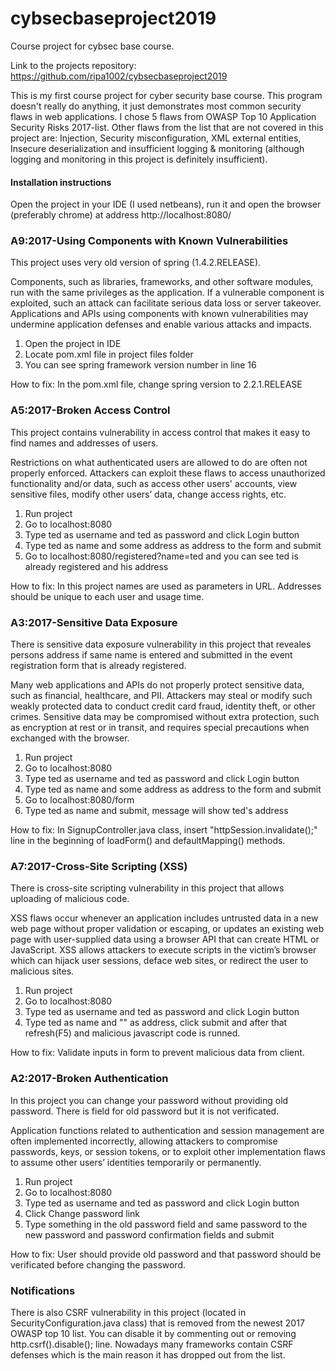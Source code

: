 # cybsecbaseproject2019
Course project for cybsec base course.

Link to the projects repository: https://github.com/ripa1002/cybsecbaseproject2019

This is my first course project for cyber security base course. This program doesn't really do anything, it just demonstrates most common security flaws in web applications. I chose 5 flaws from OWASP Top 10 Application Security Risks 2017-list. Other flaws from the list that are not covered in this project are: Injection, Security misconfiguration, XML external entities, Insecure deserialization and insufficient logging & monitoring (although logging and monitoring in this project is definitely insufficient).

#### Installation instructions
Open the project in your IDE (I used netbeans), run it and open the browser (preferably chrome) at address http://localhost:8080/


### A9:2017-Using Components with Known Vulnerabilities
This project uses very old version of spring (1.4.2.RELEASE).

Components, such as libraries, frameworks, and other software modules, run with the same privileges as the application. If a vulnerable component is exploited, such an attack can facilitate serious data loss or server takeover. Applications and APIs using components with known vulnerabilities may undermine application defenses and enable various attacks and impacts.

1. Open the project in IDE
2. Locate pom.xml file in project files folder
3. You can see spring framework version number in line 16

How to fix: In the pom.xml file, change spring version to 2.2.1.RELEASE

### A5:2017-Broken Access Control
This project contains vulnerability in access control that makes it easy to find names and addresses of users.

Restrictions on what authenticated users are allowed to do are often not properly enforced. Attackers can exploit these flaws to access unauthorized functionality and/or data, such as access other users' accounts, view sensitive files, modify other users’ data, change access rights, etc.

1. Run project
2. Go to localhost:8080
3. Type ted as username and ted as password and click Login button
4. Type ted as name and some address as address to the form and submit
5. Go to localhost:8080/registered?name=ted and you can see ted is already registered and his address

How to fix: In this project names are used as parameters in URL. Addresses should be unique to each user and usage time.

### A3:2017-Sensitive Data Exposure
There is sensitive data exposure vulnerability in this project that reveales persons address if same name is entered and submitted in the event registration form that is already registered.

Many web applications and APIs do not properly protect sensitive data, such as financial, healthcare, and PII. Attackers may steal or modify such weakly protected data to conduct credit card fraud, identity theft, or other crimes. Sensitive data may be compromised without extra protection, such as encryption at rest or in transit, and requires special precautions when exchanged with the browser.

1. Run project
2. Go to localhost:8080
3. Type ted as username and ted as password and click Login button
4. Type ted as name and some address as address to the form and submit
5. Go to localhost:8080/form
6. Type ted as name and submit, message will show ted's address

How to fix: In SignupController.java class, insert "httpSession.invalidate();" line in the beginning of loadForm() and defaultMapping() methods.

### A7:2017-Cross-Site Scripting (XSS)
There is cross-site scripting vulnerability in this project that allows uploading of malicious code.

XSS flaws occur whenever an application includes untrusted data in a new web page without proper validation or escaping, or updates an existing web page with user-supplied data using a browser API that can create HTML or JavaScript. XSS allows attackers to execute scripts in the victim’s browser which can hijack user sessions, deface web sites, or redirect the user to malicious sites.

1. Run project
2. Go to localhost:8080
3. Type ted as username and ted as password and click Login button
4. Type ted as name and "<script>alert('Malicious')</script>" as address, click submit and after that refresh(F5) and malicious javascript code is runned.

How to fix: Validate inputs in form to prevent malicious data from client.

### A2:2017-Broken Authentication
In this project you can change your password without providing old password. There is field for old password but it is not verificated.

Application functions related to authentication and session management are often implemented incorrectly, allowing attackers to compromise passwords, keys, or session tokens, or to exploit other implementation flaws to assume other users’ identities temporarily or permanently.

1. Run project
2. Go to localhost:8080
3. Type ted as username and ted as password and click Login button
4. Click Change password link
5. Type something in the old password field and same password to the new password and password confirmation fields and submit

How to fix: User should provide old password and that password should be verificated before changing the password.

### Notifications
There is also CSRF vulnerability in this project (located in SecurityConfiguration.java class) that is removed from the newest 2017 OWASP top 10 list. You can disable it by commenting out or removing http.csrf().disable(); line.
Nowadays many frameworks contain CSRF defenses which is the main reason it has dropped out from the list.
